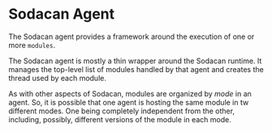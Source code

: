 # Sodacan Agent
The Sodacan agent provides a framework around the execution of one or more  `modules`. 

The Sodacan agent is mostly a thin wrapper around the Sodacan runtime. It manages the top-level list of modules handled by that agent and creates the thread used by each module.

As with other aspects of Sodacan, modules are organized by *mode* in an agent. So, it is possible that one agent is hosting the same module in tw different modes. One being completely independent from the other, including, possibly, different versions of the module in each mode.